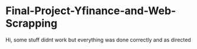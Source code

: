 # Final-Project-Yfinance-and-Web-Scrapping

Hi, some stuff didnt work but everything was done correctly and as directed
